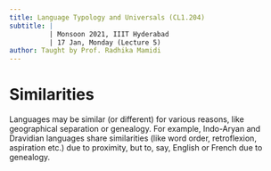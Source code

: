 ```yaml
---
title: Language Typology and Universals (CL1.204)
subtitle: |
          | Monsoon 2021, IIIT Hyderabad
          | 17 Jan, Monday (Lecture 5)
author: Taught by Prof. Radhika Mamidi
---
```


# Similarities
Languages may be similar (or different) for various reasons, like geographical separation or genealogy. For example, Indo-Aryan and Dravidian languages share similarities (like word order, retroflexion, aspiration etc.) due to proximity, but to, say, English or French due to genealogy.
